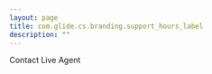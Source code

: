 ```yaml
---
layout: page
title: com.glide.cs.branding.support_hours_label
description: ""
---
```

Contact Live Agent